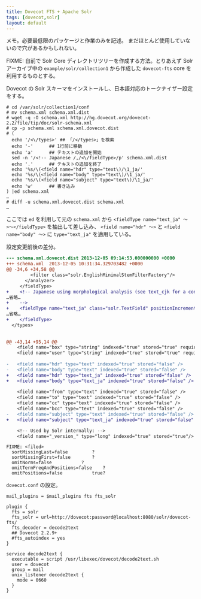 ```yaml
---
title: Dovecot FTS + Apache Solr
tags: [dovecot,solr]
layout: default
---
```


メモ。必要最低限のパッケージと作業のみを記述。
まだほとんど使用していないので穴があるかもしれない。

FIXME: 自前で Solr Core ディレクトリツリーを作成する方法。とりあえず
Solr アーカイブ中の `example/solr/collection1` から作成した
`dovecot-fts` core を利用するものとする。

Dovecot の Solr スキーマをインストールし、日本語対応のトークナイザー設定をする。

``` console
# cd /var/solr/collection1/conf
# mv schema.xml schema.xml.dist
# wget -q -O schema.xml http://hg.dovecot.org/dovecot-2.2/file/tip/doc/solr-schema.xml
# cp -p schema.xml schema.xml.dovecot.dist
# (
  echo '/<\/types>'	## 「/</types>」を検索
  echo '-'		## 1行前に移動
  echo 'a'		## テキストの追加を開始
  sed -n '/<!-- Japanese /,/<\/fieldType>/p' schema.xml.dist
  echo '.'		## テキストの追加を終了
  echo '%s/\(<field name="hdr" type="text\)/\1_ja/'
  echo '%s/\(<field name="body" type="text\)/\1_ja/'
  echo '%s/\(<field name="subject" type="text\)/\1_ja/'
  echo 'w'		## 書き込み
) |ed schema.xml
…
# diff -u schema.xml.dovecot.dist schema.xml
…
```

ここでは `ed` を利用して元の `schema.xml` から
`<fieldType name="text_ja" 〜>〜</fieldType>` を抽出して差し込み、
`<field name="hdr" 〜>` と `<field name="body" 〜>` に `type="text_ja"`
を適用している。

設定変更前後の差分。

``` diff
--- schema.xml.dovecot.dist	2013-12-05 09:14:53.000000000 +0000
+++ schema.xml	2013-12-05 10:31:34.329703482 +0000
@@ -34,6 +34,58 @@
         <filter class="solr.EnglishMinimalStemFilterFactory"/>
       </analyzer>
     </fieldType>
+    <!-- Japanese using morphological analysis (see text_cjk for a configuration using bigramming)
…省略…
+    -->
+    <fieldType name="text_ja" class="solr.TextField" positionIncrementGap="100" autoGeneratePhraseQueries="false">
…省略…
+    </fieldType>
  </types>
 
 
@@ -43,14 +95,14 @@
    <field name="box" type="string" indexed="true" stored="true" required="true" />
    <field name="user" type="string" indexed="true" stored="true" required="true" />
 
-   <field name="hdr" type="text" indexed="true" stored="false" />
-   <field name="body" type="text" indexed="true" stored="false" />
+   <field name="hdr" type="text_ja" indexed="true" stored="false" />
+   <field name="body" type="text_ja" indexed="true" stored="false" />
 
    <field name="from" type="text" indexed="true" stored="false" />
    <field name="to" type="text" indexed="true" stored="false" />
    <field name="cc" type="text" indexed="true" stored="false" />
    <field name="bcc" type="text" indexed="true" stored="false" />
-   <field name="subject" type="text" indexed="true" stored="false" />
+   <field name="subject" type="text_ja" indexed="true" stored="false" />

    <!-- Used by Solr internally: -->
    <field name="_version_" type="long" indexed="true" stored="true"/>
```

```
FIXME: <filed>
  sortMissingLast=false			?
  sortMissingFirst=false		?
  omitNorms=false			?
  omitTermFreqAndPositions=false	?
  omitPositions=false			true?
```

`dovecot.conf` の設定。

```
mail_plugins = $mail_plugins fts fts_solr

plugin {
  fts = solr
  fts_solr = url=http://dovecot:password@localhost:8080/solr/dovecot-fts/
  fts_decoder = decode2text
  ## Dovecot 2.2.9+
  #fts_autoindex = yes
}

service decode2text {
  executable = script /usr/libexec/dovecot/decode2text.sh
  user = dovecot
  group = mail
  unix_listener decode2text {
    mode = 0660
  }
}
```
